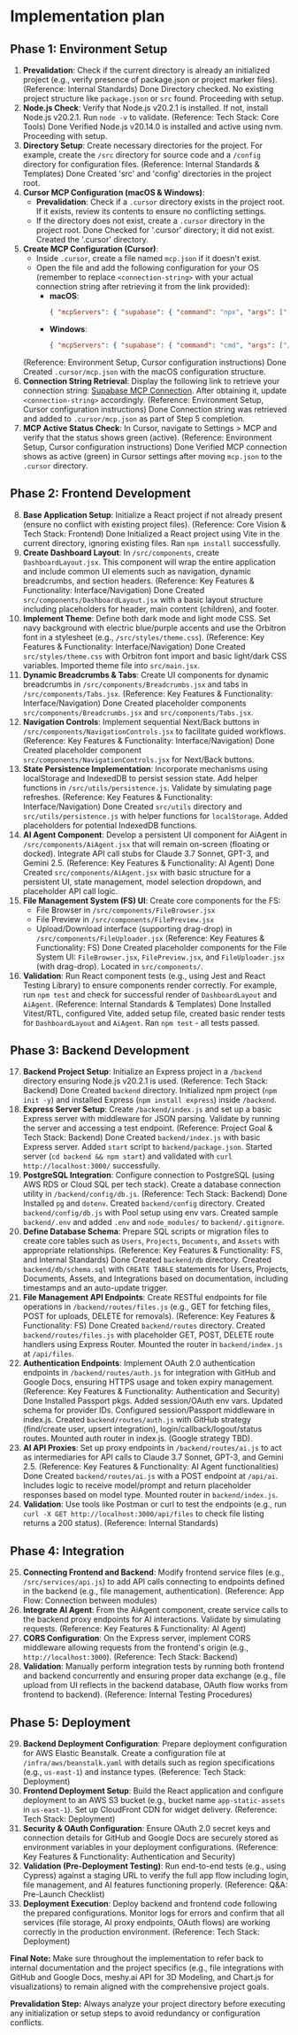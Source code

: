# Implementation plan

## Phase 1: Environment Setup

1. **Prevalidation**: Check if the current directory is already an initialized project (e.g., verify presence of package.json or project marker files). (Reference: Internal Standards)
Done
Directory checked. No existing project structure like `package.json` or `src` found. Proceeding with setup.
2. **Node.js Check**: Verify that Node.js v20.2.1 is installed. If not, install Node.js v20.2.1. Run `node -v` to validate. (Reference: Tech Stack: Core Tools)
Done
Verified Node.js v20.14.0 is installed and active using nvm. Proceeding with setup.
3. **Directory Setup**: Create necessary directories for the project. For example, create the `/src` directory for source code and a `/config` directory for configuration files. (Reference: Internal Standards & Templates)
Done
Created 'src' and 'config' directories in the project root.
4. **Cursor MCP Configuration (macOS & Windows)**:
   - **Prevalidation**: Check if a `.cursor` directory exists in the project root. If it exists, review its contents to ensure no conflicting settings.
   - If the directory does not exist, create a `.cursor` directory in the project root.
Done
Checked for '.cursor' directory; it did not exist. Created the '.cursor' directory.
5. **Create MCP Configuration (Cursor)**:
   - Inside `.cursor`, create a file named `mcp.json` if it doesn't exist.
   - Open the file and add the following configuration for your OS (remember to replace `<connection-string>` with your actual connection string after retrieving it from the link provided):
     - **macOS**:
       ```json
       { "mcpServers": { "supabase": { "command": "npx", "args": ["-y", "@modelcontextprotocol/server-postgres", "<connection-string>"] } } }
       ```
     - **Windows**:
       ```json
       { "mcpServers": { "supabase": { "command": "cmd", "args": ["/c", "npx", "-y", "@modelcontextprotocol/server-postgres", "<connection-string>"] } } }
       ```
   (Reference: Environment Setup, Cursor configuration instructions)
Done
Created `.cursor/mcp.json` with the macOS configuration structure.
6. **Connection String Retrieval**: Display the following link to retrieve your connection string: [Supabase MCP Connection](https://supabase.com/docs/guides/getting-started/mcp#connect-to-supabase-using-mcp). After obtaining it, update `<connection-string>` accordingly. (Reference: Environment Setup, Cursor configuration instructions)
Done
Connection string was retrieved and added to `.cursor/mcp.json` as part of Step 5 completion.
7. **MCP Active Status Check**: In Cursor, navigate to Settings > MCP and verify that the status shows green (active). (Reference: Environment Setup, Cursor configuration instructions)
Done
Verified MCP connection shows as active (green) in Cursor settings after moving `mcp.json` to the `.cursor` directory.

## Phase 2: Frontend Development

8. **Base Application Setup**: Initialize a React project if not already present (ensure no conflict with existing project files). (Reference: Core Vision & Tech Stack: Frontend)
Done
Initialized a React project using Vite in the current directory, ignoring existing files. Ran `npm install` successfully.
9. **Create Dashboard Layout**: In `/src/components`, create `DashboardLayout.jsx`. This component will wrap the entire application and include common UI elements such as navigation, dynamic breadcrumbs, and section headers. (Reference: Key Features & Functionality: Interface/Navigation)
Done
Created `src/components/DashboardLayout.jsx` with a basic layout structure including placeholders for header, main content (children), and footer.
10. **Implement Theme**: Define both dark mode and light mode CSS. Set navy background with electric blue/purple accents and use the Orbitron font in a stylesheet (e.g., `/src/styles/theme.css`). (Reference: Key Features & Functionality: Interface/Navigation)
Done
Created `src/styles/theme.css` with Orbitron font import and basic light/dark CSS variables. Imported theme file into `src/main.jsx`.
11. **Dynamic Breadcrumbs & Tabs**: Create UI components for dynamic breadcrumbs in `/src/components/Breadcrumbs.jsx` and tabs in `/src/components/Tabs.jsx`. (Reference: Key Features & Functionality: Interface/Navigation)
Done
Created placeholder components `src/components/Breadcrumbs.jsx` and `src/components/Tabs.jsx`.
12. **Navigation Controls**: Implement sequential Next/Back buttons in `/src/components/NavigationControls.jsx` to facilitate guided workflows. (Reference: Key Features & Functionality: Interface/Navigation)
Done
Created placeholder component `src/components/NavigationControls.jsx` for Next/Back buttons.
13. **State Persistence Implementation**: Incorporate mechanisms using localStorage and IndexedDB to persist session state. Add helper functions in `/src/utils/persistence.js`. Validate by simulating page refreshes. (Reference: Key Features & Functionality: Interface/Navigation)
Done
Created `src/utils` directory and `src/utils/persistence.js` with helper functions for `localStorage`. Added placeholders for potential IndexedDB functions.
14. **AI Agent Component**: Develop a persistent UI component for AiAgent in `/src/components/AiAgent.jsx` that will remain on-screen (floating or docked). Integrate API call stubs for Claude 3.7 Sonnet, GPT-3, and Gemini 2.5. (Reference: Key Features & Functionality: AI Agent)
Done
Created `src/components/AiAgent.jsx` with basic structure for a persistent UI, state management, model selection dropdown, and placeholder API call logic.
15. **File Management System (FS) UI**: Create core components for the FS:
    - File Browser in `/src/components/FileBrowser.jsx`
    - File Preview in `/src/components/FilePreview.jsx`
    - Upload/Download interface (supporting drag-drop) in `/src/components/FileUploader.jsx`
    (Reference: Key Features & Functionality: FS)
Done
Created placeholder components for the File System UI: `FileBrowser.jsx`, `FilePreview.jsx`, and `FileUploader.jsx` (with drag-drop). Located in `src/components/`.
16. **Validation**: Run React component tests (e.g., using Jest and React Testing Library) to ensure components render correctly. For example, run `npm test` and check for successful render of `DashboardLayout` and `AiAgent`. (Reference: Internal Standards & Templates)
Done
Installed Vitest/RTL, configured Vite, added setup file, created basic render tests for `DashboardLayout` and `AiAgent`. Ran `npm test` - all tests passed.

## Phase 3: Backend Development

17. **Backend Project Setup**: Initialize an Express project in a `/backend` directory ensuring Node.js v20.2.1 is used. (Reference: Tech Stack: Backend)
Done
Created `backend` directory. Initialized npm project (`npm init -y`) and installed Express (`npm install express`) inside `/backend`.
18. **Express Server Setup**: Create `/backend/index.js` and set up a basic Express server with middleware for JSON parsing. Validate by running the server and accessing a test endpoint. (Reference: Project Goal & Tech Stack: Backend)
Done
Created `backend/index.js` with basic Express server. Added `start` script to `backend/package.json`. Started server (`cd backend && npm start`) and validated with `curl http://localhost:3000/` successfully.
19. **PostgreSQL Integration**: Configure connection to PostgreSQL (using AWS RDS or Cloud SQL per tech stack). Create a database connection utility in `/backend/config/db.js`. (Reference: Tech Stack: Backend)
Done
Installed `pg` and `dotenv`. Created `backend/config` directory. Created `backend/config/db.js` with Pool setup using env vars. Created sample `backend/.env` and added `.env` and `node_modules/` to `backend/.gitignore`.
20. **Define Database Schema**: Prepare SQL scripts or migration files to create core tables such as `Users`, `Projects`, `Documents`, and `Assets` with appropriate relationships. (Reference: Key Features & Functionality: FS, and Internal Standards)
Done
Created `backend/db` directory. Created `backend/db/schema.sql` with `CREATE TABLE` statements for Users, Projects, Documents, Assets, and Integrations based on documentation, including timestamps and an auto-update trigger.
21. **File Management API Endpoints**: Create RESTful endpoints for file operations in `/backend/routes/files.js` (e.g., GET for fetching files, POST for uploads, DELETE for removals). (Reference: Key Features & Functionality: FS)
Done
Created `backend/routes` directory. Created `backend/routes/files.js` with placeholder GET, POST, DELETE route handlers using Express Router. Mounted the router in `backend/index.js` at `/api/files`.
22. **Authentication Endpoints**: Implement OAuth 2.0 authentication endpoints in `/backend/routes/auth.js` for integration with GitHub and Google Docs, ensuring HTTPS usage and token expiry management. (Reference: Key Features & Functionality: Authentication and Security)
Done
Installed Passport pkgs. Added session/OAuth env vars. Updated schema for provider IDs. Configured session/Passport middleware in index.js. Created `backend/routes/auth.js` with GitHub strategy (find/create user, upsert integration), login/callback/logout/status routes. Mounted auth router in index.js. (Google strategy TBD).
23. **AI API Proxies**: Set up proxy endpoints in `/backend/routes/ai.js` to act as intermediaries for API calls to Claude 3.7 Sonnet, GPT-3, and Gemini 2.5. (Reference: Key Features & Functionality: AI Agent functionalities)
Done
Created `backend/routes/ai.js` with a POST endpoint at `/api/ai`. Includes logic to receive model/prompt and return placeholder responses based on model type. Mounted router in `backend/index.js`.
24. **Validation**: Use tools like Postman or curl to test the endpoints (e.g., run `curl -X GET http://localhost:3000/api/files` to check file listing returns a 200 status). (Reference: Internal Standards)

## Phase 4: Integration

25. **Connecting Frontend and Backend**: Modify frontend service files (e.g., `/src/services/api.js`) to add API calls connecting to endpoints defined in the backend (e.g., file management, authentication). (Reference: App Flow: Connection between modules)
26. **Integrate AI Agent**: From the AiAgent component, create service calls to the backend proxy endpoints for AI interactions. Validate by simulating requests. (Reference: Key Features & Functionality: AI Agent)
27. **CORS Configuration**: On the Express server, implement CORS middleware allowing requests from the frontend's origin (e.g., `http://localhost:3000`). (Reference: Tech Stack: Backend)
28. **Validation**: Manually perform integration tests by running both frontend and backend concurrently and ensuring proper data exchange (e.g., file upload from UI reflects in the backend database, OAuth flow works from frontend to backend). (Reference: Internal Testing Procedures)

## Phase 5: Deployment

29. **Backend Deployment Configuration**: Prepare deployment configuration for AWS Elastic Beanstalk. Create a configuration file at `/infra/aws/beanstalk.yaml` with details such as region specifications (e.g., `us-east-1`) and instance types. (Reference: Tech Stack: Deployment)
30. **Frontend Deployment Setup**: Build the React application and configure deployment to an AWS S3 bucket (e.g., bucket name `app-static-assets` in `us-east-1`). Set up CloudFront CDN for widget delivery. (Reference: Tech Stack: Deployment)
31. **Security & OAuth Configuration**: Ensure OAuth 2.0 secret keys and connection details for GitHub and Google Docs are securely stored as environment variables in your deployment configurations. (Reference: Key Features & Functionality: Authentication and Security)
32. **Validation (Pre-Deployment Testing)**: Run end-to-end tests (e.g., using Cypress) against a staging URL to verify the full app flow including login, file management, and AI features functioning properly. (Reference: Q&A: Pre-Launch Checklist)
33. **Deployment Execution**: Deploy backend and frontend code following the prepared configurations. Monitor logs for errors and confirm that all services (file storage, AI proxy endpoints, OAuth flows) are working correctly in the production environment. (Reference: Tech Stack: Deployment)

**Final Note:** Make sure throughout the implementation to refer back to internal documentation and the project specifics (e.g., file integrations with GitHub and Google Docs, meshy.ai API for 3D Modeling, and Chart.js for visualizations) to remain aligned with the comprehensive project goals.

**Prevalidation Step:** Always analyze your project directory before executing any initialization or setup steps to avoid redundancy or configuration conflicts.
